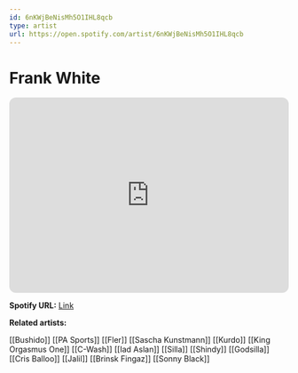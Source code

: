 ```yaml
---
id: 6nKWjBeNisMh5O1IHL8qcb
type: artist
url: https://open.spotify.com/artist/6nKWjBeNisMh5O1IHL8qcb
---
```

# Frank White

<iframe style="border-radius:12px" src="https://open.spotify.com/embed/artist/6nKWjBeNisMh5O1IHL8qcb" width="100%" height="352" frameBorder="0" allowfullscreen="" allow="autoplay; clipboard-write; encrypted-media; fullscreen; picture-in-picture" loading="lazy"></iframe>

**Spotify URL:** [Link](https://open.spotify.com/artist/6nKWjBeNisMh5O1IHL8qcb)

**Related artists:**

[[Bushido]]
[[PA Sports]]
[[Fler]]
[[Sascha Kunstmann]]
[[Kurdo]]
[[King Orgasmus One]]
[[C-Wash]]
[[Iad Aslan]]
[[Silla]]
[[Shindy]]
[[Godsilla]]
[[Cris Balloo]]
[[Jalil]]
[[Brinsk Fingaz]]
[[Sonny Black]]
